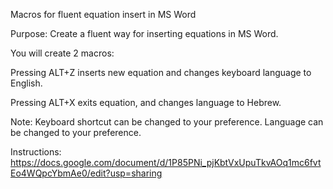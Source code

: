 Macros for fluent equation insert in MS Word

Purpose:
Create a fluent way for inserting equations in MS Word.

You will create 2 macros:

Pressing ALT+Z inserts new equation and changes keyboard language to English.

Pressing ALT+X exits equation, and changes language to Hebrew.

Note: Keyboard shortcut can be changed to your preference.
Language can be changed to your preference.

Instructions:
https://docs.google.com/document/d/1P85PNi_pjKbtVxUpuTkvAOq1mc6fvtEo4WQpcYbmAe0/edit?usp=sharing
